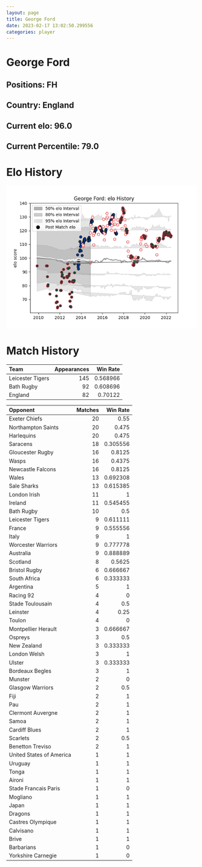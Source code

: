 ```yaml
---  
layout: page  
title: George Ford  
date: 2023-02-17 13:02:50.299556  
categories: player  
---
```

# George Ford

## Positions: FH

## Country: England

## Current elo: 96.0

## Current Percentile: 79.0

# Elo History


![elo history](history_GeorgeFord.png)
# Match History


| Team             |   Appearances |   Win Rate |
|:-----------------|--------------:|-----------:|
| Leicester Tigers |           145 |   0.568966 |
| Bath Rugby       |            92 |   0.608696 |
| England          |            82 |   0.70122  |

| Opponent                 |   Matches |   Win Rate |
|:-------------------------|----------:|-----------:|
| Exeter Chiefs            |        20 |   0.55     |
| Northampton Saints       |        20 |   0.475    |
| Harlequins               |        20 |   0.475    |
| Saracens                 |        18 |   0.305556 |
| Gloucester Rugby         |        16 |   0.8125   |
| Wasps                    |        16 |   0.4375   |
| Newcastle Falcons        |        16 |   0.8125   |
| Wales                    |        13 |   0.692308 |
| Sale Sharks              |        13 |   0.615385 |
| London Irish             |        11 |   1        |
| Ireland                  |        11 |   0.545455 |
| Bath Rugby               |        10 |   0.5      |
| Leicester Tigers         |         9 |   0.611111 |
| France                   |         9 |   0.555556 |
| Italy                    |         9 |   1        |
| Worcester Warriors       |         9 |   0.777778 |
| Australia                |         9 |   0.888889 |
| Scotland                 |         8 |   0.5625   |
| Bristol Rugby            |         6 |   0.666667 |
| South Africa             |         6 |   0.333333 |
| Argentina                |         5 |   1        |
| Racing 92                |         4 |   0        |
| Stade Toulousain         |         4 |   0.5      |
| Leinster                 |         4 |   0.25     |
| Toulon                   |         4 |   0        |
| Montpellier Herault      |         3 |   0.666667 |
| Ospreys                  |         3 |   0.5      |
| New Zealand              |         3 |   0.333333 |
| London Welsh             |         3 |   1        |
| Ulster                   |         3 |   0.333333 |
| Bordeaux Begles          |         3 |   1        |
| Munster                  |         2 |   0        |
| Glasgow Warriors         |         2 |   0.5      |
| Fiji                     |         2 |   1        |
| Pau                      |         2 |   1        |
| Clermont Auvergne        |         2 |   1        |
| Samoa                    |         2 |   1        |
| Cardiff Blues            |         2 |   1        |
| Scarlets                 |         2 |   0.5      |
| Benetton Treviso         |         2 |   1        |
| United States of America |         1 |   1        |
| Uruguay                  |         1 |   1        |
| Tonga                    |         1 |   1        |
| Aironi                   |         1 |   1        |
| Stade Francais Paris     |         1 |   0        |
| Mogliano                 |         1 |   1        |
| Japan                    |         1 |   1        |
| Dragons                  |         1 |   1        |
| Castres Olympique        |         1 |   1        |
| Calvisano                |         1 |   1        |
| Brive                    |         1 |   1        |
| Barbarians               |         1 |   0        |
| Yorkshire Carnegie       |         1 |   0        |